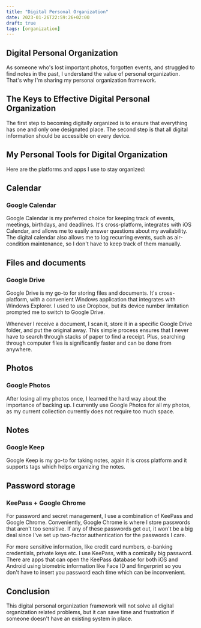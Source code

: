 ```yaml
---
title: "Digital Personal Organization"
date: 2023-01-26T22:59:26+02:00
draft: true
tags: [organization]
---
```


## Digital Personal Organization

As someone who's lost important photos, forgotten events, and struggled to find notes in the past, I understand the value of personal organization. That's why I'm sharing my personal organization framework.

## The Keys to Effective Digital Personal Organization

The first step to becoming digitally organized is to ensure that everything has one and only one designated place.
The second step is that all digital information should be accessible on every device.

## My Personal Tools for Digital Organization

Here are the platforms and apps I use to stay organized:

## Calendar

### Google Calendar

Google Calendar is my preferred choice for keeping track of events, meetings, birthdays, and deadlines. It's cross-platform, integrates with iOS Calendar, and allows me to easily answer questions about my availability. The digital calendar also allows me to log recurring events, such as air-condition maintenance, so I don't have to keep track of them manually.

## Files and documents

### Google Drive

Google Drive is my go-to for storing files and documents. It's cross-platform, with a convenient Windows application that integrates with Windows Explorer. I used to use Dropbox, but its device number limitation prompted me to switch to Google Drive.

Whenever I receive a document, I scan it, store it in a specific Google Drive folder, and put the original away. This simple process ensures that I never have to search through stacks of paper to find a receipt. Plus, searching through computer files is significantly faster and can be done from anywhere.

## Photos

### Google Photos

After losing all my photos once, I learned the hard way about the importance of backing up. 
I currently use Google Photos for all my photos, as my current collection currently does not require too much space.

## Notes

### Google Keep

Google Keep is my go-to for taking notes, again it is cross platform and it supports tags which helps organizing the notes.

## Password storage

### KeePass + Google Chrome

For password and secret management, I use a combination of KeePass and Google Chrome. Conveniently, Google Chrome is where I store passwords that aren't too sensitive. If any of these passwords get out, it won't be a big deal since I've set up two-factor authentication for the passwords I care.

For more sensitive information, like credit card numbers, e-banking credentials, private keys etc. I use KeePass, with a comically big password. There are apps that can open the KeePass database for both iOS and Android using biometric information like Face ID and fingerprint so you don't have to insert you password each time which can be inconvenient. 

## Conclusion

This digital personal organization framework will not solve all digital organization related problems, but it can save time and frustration if someone doesn't have an existing system in place.

